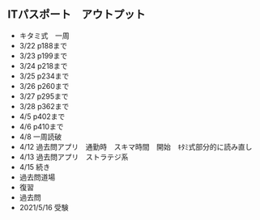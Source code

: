 ## ITパスポート　アウトプット

- キタミ式　一周
- 3/22 p188まで
- 3/23 p199まで
- 3/24 p218まで
- 3/25 p234まで
- 3/26 p260まで
- 3/27 p295まで
- 3/28 p362まで
- 4/5 p402まで
- 4/6 p410まで
- 4/8 一周読破
- 4/12 過去問アプリ　通勤時　スキマ時間　開始　ｷﾀﾐ式部分的に読み直し
- 4/13 過去問アプリ　ストラテジ系　
- 4/15 続き
- 過去問道場
- 復習
- 過去問
- 2021/5/16 受験
